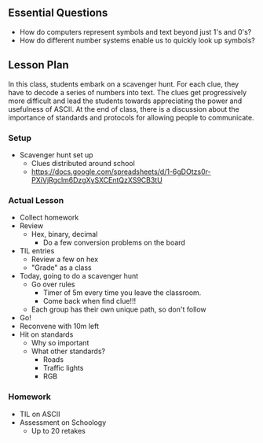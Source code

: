 ## Essential Questions

- How do computers represent symbols and text beyond just 1's and 0's?
- How do different number systems enable us to quickly look up symbols?

## Lesson Plan

In this class, students embark on a scavenger hunt. For each clue, they have to
decode a series of numbers into text. The clues get progressively more difficult
and lead the students towards appreciating the power and usefulness of ASCII.
At the end of class, there is a discussion about the importance of standards
and protocols for allowing people to communicate.

### Setup

- Scavenger hunt set up
    - Clues distributed around school
    - https://docs.google.com/spreadsheets/d/1-6gDOtzs0r-PXiVjRgclm6DzgXySXCEntQzXS9CB3tU

### Actual Lesson

- Collect homework
- Review
    - Hex, binary, decimal
        - Do a few conversion problems on the board
- TIL entries
    - Review a few on hex
    - "Grade" as a class
- Today, going to do a scavenger hunt
    - Go over rules
        - Timer of 5m every time you leave the classroom.
        - Come back when find clue!!!
    - Each group has their own unique path, so don't follow
- Go!
- Reconvene with 10m left
- Hit on standards
    - Why so important
    - What other standards?
        - Roads
        - Traffic lights
        - RGB

### Homework

- TIL on ASCII
- Assessment on Schoology
    - Up to 20 retakes
